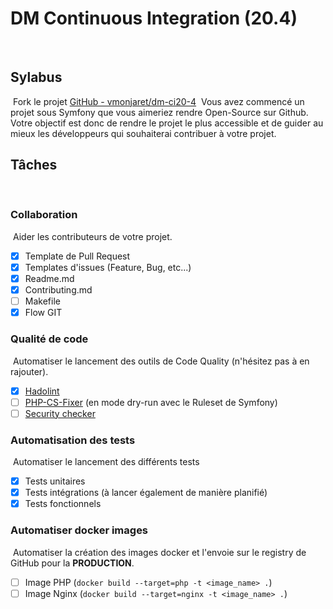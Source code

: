 # DM Continuous Integration (20.4)
​
## Sylabus
​
Fork le projet [GitHub - vmonjaret/dm-ci20-4](https://github.com/vmonjaret/dm-ci20-4)
​
Vous avez commencé un projet sous Symfony que vous aimeriez rendre Open-Source sur Github.
​
Votre objectif est donc de rendre le projet le plus accessible et de guider au mieux les développeurs qui souhaiterai contribuer à votre projet.
​
## Tâches
​
### Collaboration
​
Aider les contributeurs de votre projet.
​
- [X] Template de Pull Request
- [X] Templates d'issues (Feature, Bug, etc...)
- [X] Readme.md
- [X] Contributing.md
- [ ] Makefile
- [X] Flow GIT
​
### Qualité de code
​
Automatiser le lancement des outils de Code Quality (n'hésitez pas à en rajouter).
​
- [X] [Hadolint](https://github.com/hadolint/hadolint)
- [ ] [PHP-CS-Fixer](https://github.com/FriendsOfPHP/PHP-CS-Fixer) (en mode dry-run avec le Ruleset de Symfony)
- [ ] [Security checker](https://github.com/sensiolabs/security-checker)
​
### Automatisation des tests
​
Automatiser le lancement des différents tests
​
- [X] Tests unitaires
- [X] Tests intégrations (à lancer également de manière planifié)
- [X] Tests fonctionnels
​
### Automatiser docker images
​
Automatiser la création des images docker et l'envoie sur le registry de GitHub pour la **PRODUCTION**.
​
- [ ] Image PHP (`docker build --target=php -t <image_name> .`)
- [ ] Image Nginx (`docker build --target=nginx -t <image_name> .`)